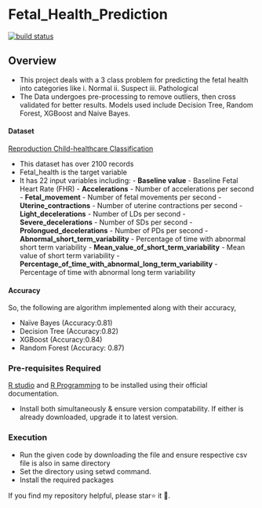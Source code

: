 # Fetal_Health_Prediction
<a href="https://circleci.com/gh/badges/shields/tree/master">
<img src="https://img.shields.io/circleci/project/github/badges/shields/master" alt="build status">
</a>

## Overview
- This project deals with a  3 class problem for predicting the fetal health into categories like
i.	Normal
ii.	Suspect
iii.	Pathological
- The Data undergoes pre-processing to remove outliers, then cross validated for better results. Models used include Decision Tree, Random Forest, XGBoost and Naive Bayes.

#### Dataset 
[Reproduction Child-healthcare Classification](https://www.kaggle.com/datasets/gauravduttakiit/reproductive-childhealthcare-classification)
- This dataset has over 2100 records
- Fetal_health is the target variable
- It has 22 input variables including:
        - **Baseline value** - Baseline Fetal Heart Rate (FHR)
        - **Accelerations** - Number of accelerations per second
        - **Fetal_movement** - Number of fetal movements per second
        - **Uterine_contractions** - Number of uterine contractions per second
        - **Light_decelerations** - Number of LDs per second
        - **Severe_decelerations** - Number of SDs per second
        - **Prolongued_decelerations** - Number of PDs per second
        - **Abnormal_short_term_variability** - Percentage of time with abnormal short term variability
        - **Mean_value_of_short_term_variability** - Mean value of short term variability
        - **Percentage_of_time_with_abnormal_long_term_variability** - Percentage of time with abnormal long term variability

#### Accuracy
 So, the following are algorithm implemented along with their accuracy, 
- Naïve Bayes (Accuracy:0.81)
- Decision Tree (Accuracy:0.82)
- XGBoost (Accuracy:0.84)
- Random Forest (Accuracy: 0.87)



### Pre-requisites Required
[R studio](https://posit.co/downloads/)  and [R Programming](https://cran.r-project.org/bin/windows/base/) to be installed using their official documentation.
- Install both simultaneously & ensure version compatability. If either is already downloaded, upgrade it to latest version.
  
### Execution
- Run the given code by downloading the file and ensure respective csv file is also in same directory
- Set the directory using setwd command.
- Install the required packages

If you find my repository helpful, please star⭐ it 🌟.
